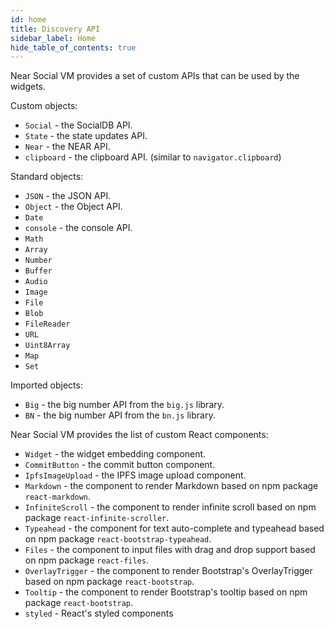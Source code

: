 ```yaml
---
id: home
title: Discovery API
sidebar_label: Home
hide_table_of_contents: true
---
```


Near Social VM provides a set of custom APIs that can be used by the widgets.

Custom objects:
- `Social` - the SocialDB API.
- `State` - the state updates API.
- `Near` - the NEAR API.
- `clipboard` - the clipboard API. (similar to `navigator.clipboard`)

Standard objects:
- `JSON` - the JSON API.
- `Object` - the Object API.
- `Date`
- `console` - the console API.
- `Math` 
- `Array`
- `Number`
- `Buffer`
- `Audio`
- `Image`
- `File`
- `Blob`
- `FileReader`
- `URL`
- `Uint8Array`
- `Map`
- `Set`

Imported objects:
- `Big` - the big number API from the `big.js` library.
- `BN` - the big number API from the `bn.js` library.

Near Social VM provides the list of custom React components:
- `Widget` - the widget embedding component.
- `CommitButton` - the commit button component.
- `IpfsImageUpload` - the IPFS image upload component.
- `Markdown` - the component to render Markdown based on npm package `react-markdown`.
- `InfiniteScroll` - the component to render infinite scroll based on npm package `react-infinite-scroller`.
- `Typeahead` - the component for text auto-complete and typeahead based on npm package `react-bootstrap-typeahead`.
- `Files` - the component to input files with drag and drop support based on npm package `react-files`.
- `OverlayTrigger` - the component to render Bootstrap's OverlayTrigger based on npm package `react-bootstrap`.
- `Tooltip` - the component to render Bootstrap's tooltip based on npm package `react-bootstrap`.
- `styled` - React's styled components